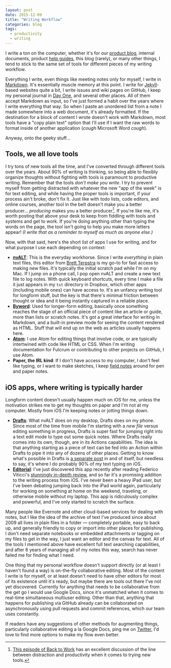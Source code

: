 ```yaml
---
layout: post
date: 2015-12-09
title: "Writing Workflow"
categories: blog
tags:
  - productivity
  - writing
---
```


I write a ton on the computer, whether it's for our [product blog](http://www.fulcrumapp.com/blog), internal documents, product [help guides](http://www.fulcrumapp.com/help), this blog (rarely), or many other things, I tend to stick to the same set of tools for different pieces of my writing workflow.

Everything I write, even things like meeting notes only for myself, I write in [Markdown](https://en.wikipedia.org/wiki/Markdown). It's essentially muscle memory at this point. I write for [Jekyll](http://jekyllrb.com/)-based websites quite a bit, I write issues and wiki pages on GitHub, I keep my personal journal in [Day One](http://dayoneapp.com/), and several other places. All of them accept Markdown as input, so I've just formed a habit over the years where I write everything that way. So when I paste an unordered list from a note I made somewhere into a web document, it's already formatted. If the destination for a block of content I wrote doesn't work with Markdown, most tools have a "copy plain text" option that I'll use if I want the raw words to format inside of another application (_*cough*_ Microsoft Word _*cough*_).

Anyway, onto the geeky stuff...

## Tools, we all love tools

I try tons of new tools all the time, and I've converted through different tools over the years. About 90% of writing is thinking, so being able to flexibly organize thoughts without fighting with tools is paramount to productive writing. Remember that the tools _don't make you write_. I try to prevent myself from getting distracted with whatever the new "app of the week" is for text editing, and while having the proper tools is important, if your process ain't broke, don't fix it. Just like with todo lists, code editors, and online courses, another tool in the belt doesn't make you a better producer... _producing_ makes you a better producer[^b2w25]. If you're like me, it's worth posting that above your desk to keep from fiddling with tools and systems and get to work. If you're doing anything other than typing the words on the page, the tool isn't going to help you make more letters appear! _(I write that as a reminder to myself as much as anyone else.)_

Now, with that said, here's the short list of apps I use for writing, and for what purpose I use each depending on context:

* **[nvALT](http://brettterpstra.com/projects/nvalt/)**: This is the everyday workhorse. Since I write _everything_ in plain text files, this editor from [Brett Terpstra](https://twitter.com/ttscoff) is my go-to for fast access to making new files. It's typically the initial scratch pad while I'm on my Mac. If I jump on a phone call, I pop open nvALT and create a new text file to log notes. With quick keyboard shortcuts, every time I make a file it just appears in my `txt` directory in Dropbox, which other apps (including mobile ones) can have access to. It's an unfancy writing tool for longform stuff, but the key is that there's minimal friction between thought or idea and it being instantly captured in a reliable place.
* **[Byword](http://bywordapp.com/)**: Used for longer-form editing, basically once something reaches the stage of an official piece of content like an article or guide, more than lists or scratch notes. It's got a great interface for writing in Markdown, and a built-in preview mode for seeing the content rendered as HTML. Stuff that will end up on the web as articles usually happens here.
* **[Atom](https://atom.io/)**: I use Atom for editing things that involve code, or are typically intertwined with code like HTML or CSS. When I'm writing documentation for Fulcrum or contributing to other projects on GitHub, I use Atom.
* **Paper, the IRL kind**: If I don't have access to my computer, I don't feel like typing, or I want to make sketches, I keep [field notes](http://fieldnotesbrand.com/) around for pen and paper notes.

## iOS apps, where writing is typically harder

Longform content doesn't usually happen much on iOS for me, unless the motivation strikes me to get my thoughts on paper and I'm not at my computer. Mostly from iOS I'm keeping notes or jotting things down.

* **[Drafts](http://agiletortoise.com/drafts/)**: What nvALT does on my desktop, Drafts does on my phone. Since most of the time from mobile I'm starting with a _new file_ versus editing something in progress, Drafts is super fast for jumping right into a text edit mode to type out some quick notes. Where Drafts really comes into its own, though, are in its Actions capabilities. The idea is that anything starting as a piece of text can be fed into an Action within Drafts to pipe it into any of dozens of other places. Getting to know what's possible in Drafts is [a separate post](/post/drafts/) in and of itself, but needless to say, it's where I do probably 90% of my text typing on iOS.
* **[Editorial](http://omz-software.com/editorial/)**: I've just discovered this app recently after reading Federico Viticci's [stunningly in-depth review](https://www.macstories.net/stories/editorial-for-ipad-review/), and so far it's a promising addition to the writing process from iOS. I've never been a heavy iPad user, but I've been debating jumping back into the iPad world again, particularly for working on something at home on the weekend, traveling, or otherwise mobile without my laptop. This app is ridiculously complex and powerful, and I've only started to scratch the surface.

Many people like Evernote and other cloud-based services for dealing with notes, but I like the idea of the archive of text I've produced since about 2009 all lives in plain files in a folder &mdash; completely portable, easy to back up, and generally friendly to copy or import into other places for publishing. I don't need separate notebooks or embedded attachments or tagging on my files to get in the way, I just want an editor and the canvas for text. All of the tools I mentioned above have excellent full text searching capabilities, and after 6 years of managing all of my notes this way, search has never failed me for finding what I need.

One thing that my personal workflow doesn't support directly (or at least I haven't found a way) is on-the-fly collaborative editing. Most of the content I write is for myself, or at least doesn't need to have other editors for most of its existence until it's ready, but maybe there are tools out there I've not yet discovered. Currently for anything that needs to be collaborative from the get go I would use Google Docs, since it's unmatched when it comes to real-time simultaneous multiuser editing. Other than that, anything that happens for publishing via GitHub already can be collaborated on asynchronously using pull requests and commit references, which our team uses constantly.

If readers have any suggestions of other methods for augmenting things, particularly collaborative editing a la Google Docs, ping me on [Twitter](http://twitter.com/colemanm), I'd love to find more options to make my flow even better.

[^b2w25]: [This episode of Back to Work](http://5by5.tv/b2w/25) has an excellent discussion of the line between distraction and productivity when it comes to trying new tools.
